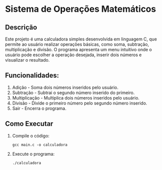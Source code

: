 # Sistema de Operações Matemáticos

## Descrição 

Este projeto é uma calculadora simples desenvolvida em linguagem C, que permite ao usuário realizar operações básicas, como soma, subtração, multiplicação e divisão. O programa apresenta um menu intuitivo onde o usuário pode escolher a operação desejada, inserir dois números e visualizar o resultado.

## Funcionalidades:

1. Adição - Soma dois números inseridos pelo usuário.
2. Subtração - Subtrai o segundo número inserido do primeiro.
3. Multiplicação - Multiplica dois números inseridos pelo usuário.
4. Divisão - Divide o primeiro número pelo segundo número inserido.
5. Sair - Encerra o programa.

## Como Executar
1. Compile o código:
   ```
   gcc main.c -o calculadora
   ```
2. Execute o programa:
   ```
   ./calculadora
   ```
